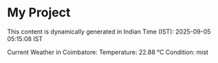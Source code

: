 # My Project

This content is dynamically generated in Indian Time (IST): 2025-09-05 05:15:08 IST


Current Weather in Coimbatore:
Temperature: 22.88 °C
Condition: mist
